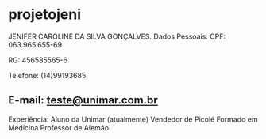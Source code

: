 # projetojeni 

JENIFER CAROLINE DA SILVA GONÇALVES.
Dados Pessoais: CPF: 063.965.655-69

RG: 456585565-6

Telefone: (14)99193685

E-mail: teste@unimar.com.br
---
Experiência:
Aluno da Unimar (atualmente)
Vendedor de Picolé
Formado em Medicina 
Professor de Alemão
